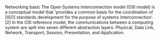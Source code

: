Networking basic 
The Open Systems Interconnection model (OSI model) is a conceptual model that 'provides a common basis for the coordination of [ISO] standards development for the purpose of systems interconnection'.[2] In the OSI reference model, the communications between a computing system are split into seven different abstraction layers: Physical, Data Link, Network, Transport, Session, Presentation, and Application.
